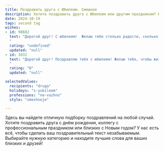 ```yaml
---
title: Поздравить друга с Юбилеем. Смешное
description: Хотите поздравить друга с Юбилеем или другим праздником? Наш ИИ создаст незабываемое поздравление, а вы обязательно выделитесь среди других.  
date: 2024-10-19
tags: second tag
wishes:
- id: 98602
  text: "Дорогой друг! С юбилеем!  Желаю тебе столько радости, сколько морщин уже украшает твоё лицо (шучу, конечно,  или… почти!). Пусть жизнь будет яркой, как неоновая реклама шаурмы в три часа ночи, а здоровье крепким, как нервы у человека, который выиграл в лотерею миллиард!  Пусть все твои мечты сбываются, даже самые безумные (ну, почти все, некоторые пусть остаются сладким привкусом недостижимого).  С праздником!
  "
  rating: "undefined"
  updated: "null"
- id: 3032
  text: "Дорогой друг! Поздравляю тебя с юбилеем! Желаю тебе, чтобы жизнь преподносила тебе только приятные сюрпризы, а не подставы с подвохом. Чтобы здоровье было как у быка на ферме – крепкое и без выходных! А счастье лилось через край, как бабушкины компоты по банкам!
  "
  rating: "0"
  updated: "null"

selectedValues:
  recipients: "druga"
  holidays: "s-yubileem"
  professions: "ne-vazhno"
  style: "smeshnoje"

---
```


Здесь вы найдете отличную подборку поздравлений на любой случай. 
Хотите поздравить друга с днём рождения, коллегу с профессиональным праздником или близких с Новым годом? У нас есть всё, чтобы сделать ваш поздравительный текст незабываемым. Выбирайте нужную категорию и находите лучшие слова для ваших близких и друзей!
